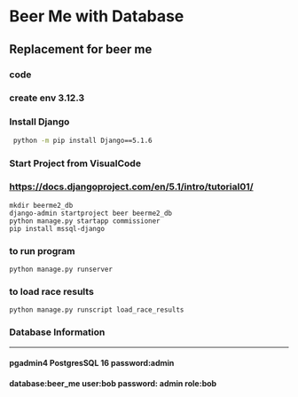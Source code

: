 # Beer Me with Database

## Replacement for beer me

### code

### create env 3.12.3

### Install Django

``` cmd
 python -m pip install Django==5.1.6
```

### Start Project from VisualCode

### <https://docs.djangoproject.com/en/5.1/intro/tutorial01/>

```
mkdir beerme2_db
django-admin startproject beer beerme2_db
python manage.py startapp commissioner
pip install mssql-django
```

### to run program

```
python manage.py runserver
```

### to load race results

```
python manage.py runscript load_race_results
```

### Database Information

---

#### pgadmin4 PostgresSQL 16 password:admin

#### database:beer_me user:bob password: admin role:bob
